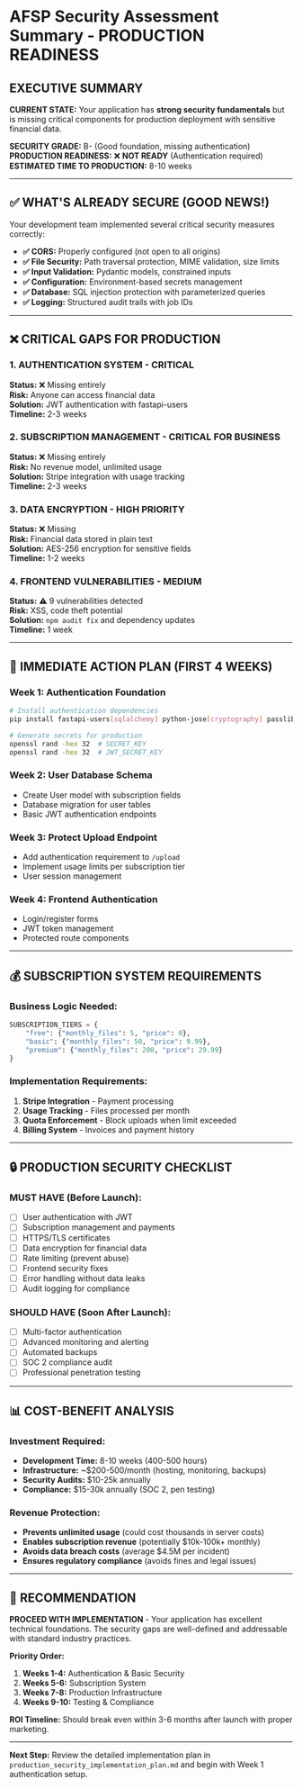 # AFSP Security Assessment Summary - PRODUCTION READINESS

## EXECUTIVE SUMMARY

**CURRENT STATE:** Your application has **strong security fundamentals** but is missing critical components for production deployment with sensitive financial data.

**SECURITY GRADE:** B- (Good foundation, missing authentication)  
**PRODUCTION READINESS:** ❌ **NOT READY** (Authentication required)  
**ESTIMATED TIME TO PRODUCTION:** 8-10 weeks

---

## ✅ WHAT'S ALREADY SECURE (GOOD NEWS!)

Your development team implemented several critical security measures correctly:

- **✅ CORS:** Properly configured (not open to all origins)
- **✅ File Security:** Path traversal protection, MIME validation, size limits
- **✅ Input Validation:** Pydantic models, constrained inputs
- **✅ Configuration:** Environment-based secrets management
- **✅ Database:** SQL injection protection with parameterized queries
- **✅ Logging:** Structured audit trails with job IDs

---

## ❌ CRITICAL GAPS FOR PRODUCTION

### 1. **AUTHENTICATION SYSTEM** - CRITICAL
**Status:** ❌ Missing entirely  
**Risk:** Anyone can access financial data  
**Solution:** JWT authentication with fastapi-users  
**Timeline:** 2-3 weeks

### 2. **SUBSCRIPTION MANAGEMENT** - CRITICAL FOR BUSINESS
**Status:** ❌ Missing entirely  
**Risk:** No revenue model, unlimited usage  
**Solution:** Stripe integration with usage tracking  
**Timeline:** 2-3 weeks

### 3. **DATA ENCRYPTION** - HIGH PRIORITY
**Status:** ❌ Missing  
**Risk:** Financial data stored in plain text  
**Solution:** AES-256 encryption for sensitive fields  
**Timeline:** 1-2 weeks

### 4. **FRONTEND VULNERABILITIES** - MEDIUM
**Status:** ⚠️ 9 vulnerabilities detected  
**Risk:** XSS, code theft potential  
**Solution:** `npm audit fix` and dependency updates  
**Timeline:** 1 week

---

## 🚀 IMMEDIATE ACTION PLAN (FIRST 4 WEEKS)

### Week 1: Authentication Foundation
```bash
# Install authentication dependencies
pip install fastapi-users[sqlalchemy] python-jose[cryptography] passlib[bcrypt]

# Generate secrets for production
openssl rand -hex 32  # SECRET_KEY
openssl rand -hex 32  # JWT_SECRET_KEY
```

### Week 2: User Database Schema
- Create User model with subscription fields
- Database migration for user tables
- Basic JWT authentication endpoints

### Week 3: Protect Upload Endpoint
- Add authentication requirement to `/upload`
- Implement usage limits per subscription tier
- User session management

### Week 4: Frontend Authentication
- Login/register forms
- JWT token management
- Protected route components

---

## 💰 SUBSCRIPTION SYSTEM REQUIREMENTS

### Business Logic Needed:
```python
SUBSCRIPTION_TIERS = {
    "free": {"monthly_files": 5, "price": 0},
    "basic": {"monthly_files": 50, "price": 9.99},
    "premium": {"monthly_files": 200, "price": 29.99}
}
```

### Implementation Requirements:
1. **Stripe Integration** - Payment processing
2. **Usage Tracking** - Files processed per month
3. **Quota Enforcement** - Block uploads when limit exceeded
4. **Billing System** - Invoices and payment history

---

## 🔒 PRODUCTION SECURITY CHECKLIST

### MUST HAVE (Before Launch):
- [ ] User authentication with JWT
- [ ] Subscription management and payments
- [ ] HTTPS/TLS certificates
- [ ] Data encryption for financial data
- [ ] Rate limiting (prevent abuse)
- [ ] Frontend security fixes
- [ ] Error handling without data leaks
- [ ] Audit logging for compliance

### SHOULD HAVE (Soon After Launch):
- [ ] Multi-factor authentication
- [ ] Advanced monitoring and alerting
- [ ] Automated backups
- [ ] SOC 2 compliance audit
- [ ] Professional penetration testing

---

## 📊 COST-BENEFIT ANALYSIS

### Investment Required:
- **Development Time:** 8-10 weeks (400-500 hours)
- **Infrastructure:** ~$200-500/month (hosting, monitoring, backups)
- **Security Audits:** $10-25k annually
- **Compliance:** $15-30k annually (SOC 2, pen testing)

### Revenue Protection:
- **Prevents unlimited usage** (could cost thousands in server costs)
- **Enables subscription revenue** (potentially $10k-100k+ monthly)
- **Avoids data breach costs** (average $4.5M per incident)
- **Ensures regulatory compliance** (avoids fines and legal issues)

---

## 🎯 RECOMMENDATION

**PROCEED WITH IMPLEMENTATION** - Your application has excellent technical foundations. The security gaps are well-defined and addressable with standard industry practices.

**Priority Order:**
1. **Weeks 1-4:** Authentication & Basic Security
2. **Weeks 5-6:** Subscription System  
3. **Weeks 7-8:** Production Infrastructure
4. **Weeks 9-10:** Testing & Compliance

**ROI Timeline:** Should break even within 3-6 months after launch with proper marketing.

---

**Next Step:** Review the detailed implementation plan in `production_security_implementation_plan.md` and begin with Week 1 authentication setup.
